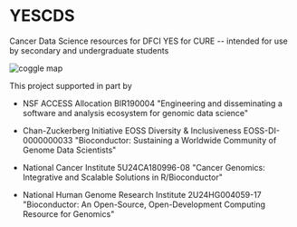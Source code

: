 # YESCDS
Cancer Data Science resources for DFCI YES for CURE -- intended for use by secondary and undergraduate students

![coggle map](man/figures/YESCDS_map.png)

This project supported in part by

- NSF ACCESS Allocation BIR190004 "Engineering and disseminating a software and analysis ecosystem for genomic data science"

- Chan-Zuckerberg Initiative EOSS Diversity & Inclusiveness EOSS-DI-0000000033 "Bioconductor: Sustaining a Worldwide Community of Genome Data Scientists"

- National Cancer Institute 5U24CA180996-08 "Cancer Genomics: Integrative and Scalable Solutions in R/Bioconductor"

- National Human Genome Research Institute 2U24HG004059-17 "Bioconductor: An Open-Source, Open-Development Computing Resource for Genomics"
